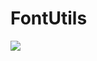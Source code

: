 # FontUtils

[![](https://jitpack.io/v/ali-sardari/FontUtils.svg)](https://jitpack.io/#ali-sardari/FontUtils)


